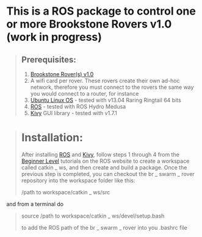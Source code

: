 # This is a ROS package to control one or more Brookstone Rovers v1.0 (work in progress)

> ## Prerequisites:
> 1. [Brookstone Rover(s) v1.0](http://www.amazon.com/Rover-App-Controlled-Tank-Night-Vision/dp/B005OQYOB6)
> 2. A wifi card per rover. These rovers create their own ad-hoc network, therefore you must connect to the rovers the same way you would connect to a router, for instance
> 3. [Ubuntu Linux OS](http://www.ubuntu.com/download/desktop) - tested with v13.04 Raring Ringtail 64 bits
> 4. [ROS](http://wiki.ros.org/ROS/Installation) - tested with ROS Hydro Medusa
> 5. [Kivy](http://kivy.org/docs/installation/installation-linux.html) GUI library - tested with v1.7.1

> # Installation:
> After installing [ROS](http://wiki.ros.org/ROS/Installation) and [Kivy](http://kivy.org/docs/installation/installation-linux.html), follow steps 1 through 4 from the [Beginner Level](http://wiki.ros.org/ROS/Tutorials) tutorials on the ROS website to create a workspace called catkin _ ws, and then create and build a package.
> Once the previous step is completed, you can checkout the br _ swarm _ rover repository into the workspace folder like this:
>
>    /path to workspace/catkin _ ws/src 
>
and from a terminal do 
>
>    source /path to workspace/catkin _ ws/devel/setup.bash 
>
> to add the ROS path of the br _ swarm _ rover into you .bashrc file

